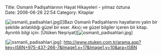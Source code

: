 Title: Osmanlı Padişahlarının Hayat Hikayeleri - yılmaz öztuna  
Date: 2006-06-26 22:54
Category: Kitaplar

[![osmanli_padisahlari.jpg][]][]Bazı Osmanlı Padişahlarını hayatlarını
yalın bir şekilde anlatıldığı güzel bir eser. Akıcı ve güzel bilgiler
içeren bir kitap. Ayrıntılı bilgi için: [Ütüken Neşriyat][![osmanli_padisahlari.jpg][]]

  [osmanli_padisahlari.jpg]: /images/osmanli_padisahlari.thumbnail.jpg
  [![osmanli_padisahlari.jpg][]]: http://www.otuken.com.tr/arama.asp?key=ISBN+975-437-266-7&Image1.x=17&Image1.y=10&ara=ISBN
